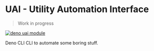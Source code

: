 # UAI - Utility Automation Interface

> Work in progress

[![deno uai module](https://shield.deno.dev/x/uai)](https://deno.land/x/uai)

Deno CLI CLI to automate some boring stuff.

